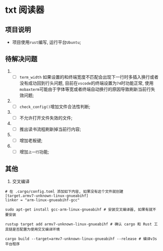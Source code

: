 <!--
 * @Author: TOTHTOT 37585883+TOTHTOT@users.noreply.github.com
 * @Date: 2024-11-09 21:26:28
 * @LastEditors: TOTHTOT 37585883+TOTHTOT@users.noreply.github.com
 * @LastEditTime: 2024-11-09 21:26:34
 * @FilePath: \ebook_reader_cmdline\readme.md
 * @Description: 这是默认设置,请设置`customMade`, 打开koroFileHeader查看配置 进行设置: https://github.com/OBKoro1/koro1FileHeader/wiki/%E9%85%8D%E7%BD%AE
-->

# txt 阅读器

## 项目说明

- 项目使用`rust`编写, 运行平台`Ubuntu`;

## 待解决问题

1. - [ ] `term_width` 如果设置的和终端宽度不匹配会出现下一行时多插入换行或者没有成功回到行头问题, 目前在`vscode`的终端设置为`74`时功能正常, 使用`mobaxterm`可能由于字体等宽或者终端自动换行的原因导致刷新当前行失效问题;
2. - [ ]  `check_config()`增加文件合法性判断;
3. - [ ]  不允许打开文件失效的文件;
4. - [ ]  推出读书流程刷新掉当前行内容;
5. - [ ] 增加老板键;
6. - [ ]  增加`上一行`功能;

## 其他

1. 交叉编译

```shell
# 在 .cargo/config.toml 添加如下内容, 如果没有这个文件就创建
[target.armv7-unknown-linux-gnueabihf]
linker = "arm-linux-gnueabihf-gcc"

sudo apt-get install gcc-arm-linux-gnueabihf # 安装交叉编译器, 如果有就不要安装

rustup target add armv7-unknown-linux-gnueabihf # 确认 cargo 和 Rust 工具链是否配置为使用交叉编译环境

cargo build --target=armv7-unknown-linux-gnueabihf --release # 编译v3s平台程序

```